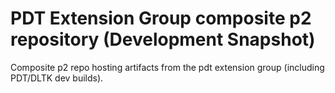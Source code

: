 PDT Extension Group composite p2 repository (Development Snapshot)
==================================================================

Composite p2 repo hosting artifacts from the pdt extension group (including PDT/DLTK dev builds).
